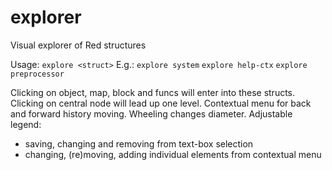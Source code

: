 # explorer
Visual explorer of Red structures

Usage: `explore <struct>`
E.g.:
`explore system`
`explore help-ctx`
`explore preprocessor`

Clicking on object, map, block and funcs will enter into these structs.
Clicking on central node will lead up one level.
Contextual menu for back and forward history moving.
Wheeling changes diameter.
Adjustable legend:
  - saving, changing and removing from text-box selection
  - changing, (re)moving, adding individual elements from contextual menu
